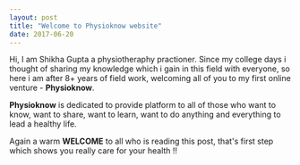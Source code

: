 ```yaml
---
layout: post
title: "Welcome to Physioknow website"
date: 2017-06-20
---
```


Hi, I am Shikha Gupta a physiotheraphy practioner. Since my college days i thought of sharing my knowledge which i gain in this field with everyone, so here i am after 8+ years of field work, welcoming all of you to my first online venture - **Physioknow**.

**Physioknow** is dedicated to provide platform to all of those who want to know, want to share, want to learn, want to do anything and  everything to lead a healthy life.

Again a warm **WELCOME** to all who is reading this post, that's first step which shows you really care for your health !!


